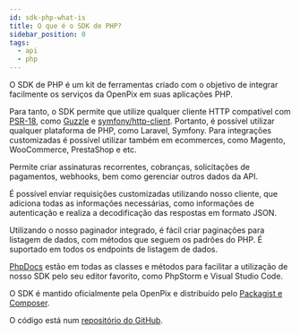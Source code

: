 ```yaml
---
id: sdk-php-what-is
title: O que é o SDK de PHP?
sidebar_position: 0
tags:
  - api
  - php
---
```


O SDK de PHP é um kit de ferramentas criado com o objetivo de integrar facilmente os serviços da OpenPix em suas aplicações PHP.

Para tanto, o SDK permite que utilize qualquer cliente HTTP compatível com [PSR-18](https://www.php-fig.org/psr/psr-18/), como [Guzzle](https://docs.guzzlephp.org/en/stable/) e [symfony/http-client](https://symfony.com/doc/current/http_client.html). Portanto, é possível utilizar qualquer plataforma de PHP, como Laravel, Symfony. Para integrações customizadas é possível utilizar também em ecommerces, como Magento, WooCommerce, PrestaShop e etc.

Permite criar assinaturas recorrentes, cobranças, solicitações de pagamentos, webhooks, bem como gerenciar outros dados da API.

É possível enviar requisições customizadas utilizando nosso cliente, que adiciona todas as informações necessárias, como informações de autenticação e realiza a decodificação das respostas em formato JSON.

Utilizando o nosso paginador integrado, é fácil criar paginações para listagem de dados, com métodos que seguem os padrões do PHP. É suportado em todos os endpoints de listagem de dados.

[PhpDocs](https://www.phpdoc.org/) estão em todas as classes e métodos para facilitar a utilização de nosso SDK pelo seu editor favorito, como PhpStorm e Visual Studio Code.

O SDK é mantido oficialmente pela OpenPix e distribuído pelo [Packagist e Composer](https://getcomposer.org/).

O código está num [repositório do GitHub](https://github.com/Open-Pix/php-sdk).
